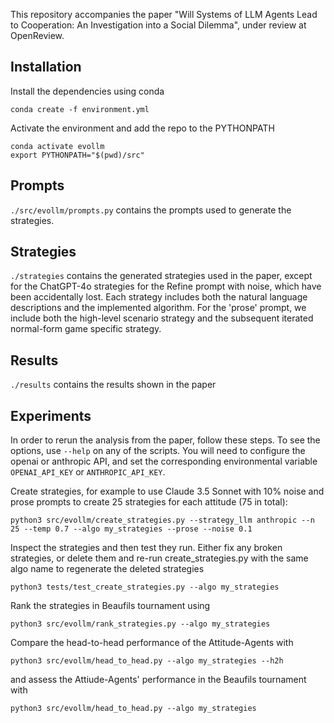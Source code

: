 This repository accompanies the paper "Will Systems of LLM Agents Lead to Cooperation: An Investigation into a Social Dilemma", under review at OpenReview.

## Installation

Install the dependencies using conda

```shell
conda create -f environment.yml
```

Activate the environment and add the repo to the PYTHONPATH

```shell
conda activate evollm
export PYTHONPATH="$(pwd)/src"
```

## Prompts
`./src/evollm/prompts.py` contains the prompts used to generate the strategies.

## Strategies

`./strategies` contains the generated strategies used in the paper, except for the ChatGPT-4o strategies for the Refine prompt with noise, which have been accidentally lost. Each strategy includes both the natural language descriptions and the implemented algorithm. For the 'prose' prompt, we include both the high-level scenario strategy and the subsequent iterated normal-form game specific strategy.

## Results

`./results` contains the results shown in the paper

## Experiments

In order to rerun the analysis from the paper, follow these steps. To see the options, use `--help` on any of the scripts. You will need to configure the openai or anthropic API, and set the corresponding environmental variable `OPENAI_API_KEY` or `ANTHROPIC_API_KEY`.

Create strategies, for example to use Claude 3.5 Sonnet with 10% noise and prose prompts to create 25 strategies for each attitude (75 in total):
```shell
python3 src/evollm/create_strategies.py --strategy_llm anthropic --n 25 --temp 0.7 --algo my_strategies --prose --noise 0.1
```

Inspect the strategies and then test they run. Either fix any broken strategies, or delete them and re-run create_strategies.py with the same algo name to regenerate the deleted strategies
```shell
python3 tests/test_create_strategies.py --algo my_strategies
```

Rank the strategies in Beaufils tournament using
```shell
python3 src/evollm/rank_strategies.py --algo my_strategies
```

Compare the head-to-head performance of the Attitude-Agents with
```shell
python3 src/evollm/head_to_head.py --algo my_strategies --h2h
```

and assess the Attiude-Agents' performance in the Beaufils tournament with
```shell
python3 src/evollm/head_to_head.py --algo my_strategies
```
